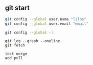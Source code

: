 ## git start 

```sh
git config --global user.name "lilos"
git config --global user.email "email"

git config --global -l
```

```
git log --graph --oneline
git fetch
```

```
test merge
add pull
```
